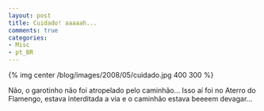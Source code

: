 ```yaml
---
layout: post
title: Cuidado! aaaaah...
comments: true
categories:
- Misc
- pt_BR
---
```

{% img center /blog/images/2008/05/cuidado.jpg 400 300 %}

Não, o garotinho não foi atropelado pelo caminhão... Isso aí foi no Aterro do Flamengo, estava interditada a via e o caminhão estava beeeem devagar...
